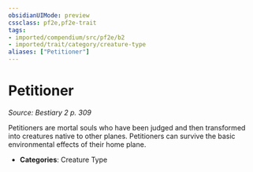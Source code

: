 ```yaml
---
obsidianUIMode: preview
cssclass: pf2e,pf2e-trait
tags:
- imported/compendium/src/pf2e/b2
- imported/trait/category/creature-type
aliases: ["Petitioner"]
---
```

# Petitioner  
*Source: Bestiary 2 p. 309*  

Petitioners are mortal souls who have been judged and then transformed into creatures native to other planes. Petitioners can survive the basic environmental effects of their home plane.

- **Categories**: Creature Type